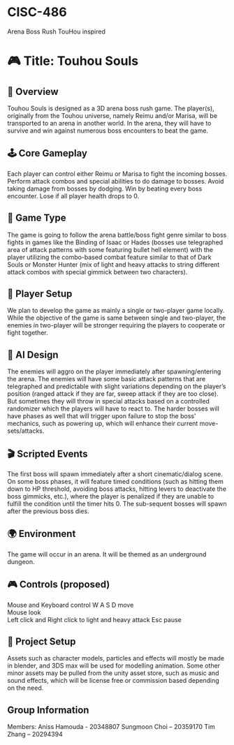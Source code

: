 # CISC-486
Arena Boss Rush TouHou inspired

# 🎮 Title: Touhou Souls

## 📌 Overview
Touhou Souls is designed as a 3D arena boss rush game. The player(s), originally from the Touhou universe, namely Reimu and/or Marisa, will be transported to an arena in another world. In the arena, they will have to survive and win against numerous boss encounters to beat the game.

## 🕹️ Core Gameplay
Each player can control either Reimu or Marisa to fight the incoming bosses.
Perform attack combos and special abilities to do damage to bosses.
Avoid taking damage from bosses by dodging.
Win by beating every boss encounter.
Lose if all player health drops to 0.

## 🎯 Game Type
The game is going to follow the arena battle/boss fight genre similar to boss fights in games like the Binding of Isaac or Hades (bosses use telegraphed area of attack patterns with some featuring bullet hell element) with the player utilizing the combo-based combat feature similar to that of Dark Souls or Monster Hunter (mix of light and heavy attacks to string different attack combos with special gimmick between two characters). 

## 👥 Player Setup
We plan to develop the game as mainly a single or two-player game locally. While the objective of the game is same between single and two-player, the enemies in two-player will be stronger requiring the players to cooperate or fight together. 

## 🤖 AI Design
The enemies will aggro on the player immediately after spawning/entering the arena. The enemies will have some basic attack patterns that are telegraphed and predictable with slight variations depending on the player’s position (ranged attack if they are far, sweep attack if they are too close). But sometimes they will throw in special attacks based on a controlled randomizer which the players will have to react to. The harder bosses will have phases as well that will trigger upon failure to stop the boss’ mechanics, such as powering up, which will enhance their current move-sets/attacks. 

## 🎬 Scripted Events
The first boss will spawn immediately after a short cinematic/dialog scene. On some boss phases, it will feature timed conditions (such as hitting them down to HP threshold, avoiding boss attacks, hitting levers to deactivate the boss gimmicks, etc.), where the player is penalized if they are unable to fulfill the condition until the timer hits 0. The sub-sequent bosses will spawn after the previous boss dies.

## 🌍 Environment
The game will occur in an arena. It will be themed as an underground dungeon. 

## 🎮 Controls (proposed)
Mouse and Keyboard control
W A S D move  
Mouse look  
Left click and Right click to light and heavy attack
Esc pause

## 📂 Project Setup
Assets such as character models, particles and effects will mostly be made in blender, and 3DS max will be used for modelling animation. Some other minor assets may be pulled from the unity asset store, such as music and sound effects, which will be license free or commission based depending on the need. 

## Group Information
Members:
Aniss Hamouda - 20348807
Sungmoon Choi – 20359170 
Tim Zhang – 20294394 
